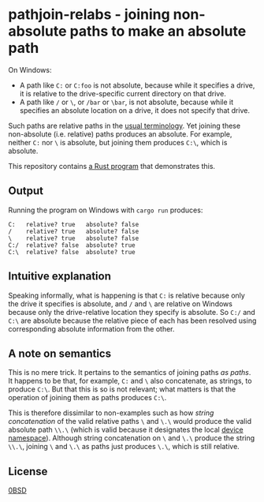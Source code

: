 # pathjoin-relabs - joining non-absolute paths to make an absolute path

On Windows:

- A path like `C:` or `C:foo` is not absolute, because while it specifies a drive, it is relative to the drive-specific current directory on that drive.
- A path like `/` or `\`, or `/bar` or `\bar`, is not absolute, because while it specifies an absolute location on a drive, it does not specify that drive.

Such paths are relative paths in the [usual terminology](https://learn.microsoft.com/en-us/dotnet/standard/io/file-path-formats#traditional-dos-paths). Yet joining these non-absolute (i.e. relative) paths produces an absolute. For example, neither `C:` nor `\` is absolute, but joining them produces `C:\`, which is absolute.

This repository contains [a Rust program](src/main.rs) that demonstrates this.

## Output

Running the program on Windows with `cargo run` produces:

```text
C:   relative? true   absolute? false
/    relative? true   absolute? false
\    relative? true   absolute? false
C:/  relative? false  absolute? true
C:\  relative? false  absolute? true
```

## Intuitive explanation

Speaking informally, what is happening is that `C:` is relative because only the drive it specifies is absolute, and `/` and `\` are relative on Windows because only the drive-relative location they specify is absolute. So `C:/` and `C:\` are absolute because the relative piece of each has been resolved using corresponding absolute information from the other.

## A note on semantics

This is no mere trick. It pertains to the semantics of joining paths *as paths*. It happens to be that, for example, `C:` and `\` also concatenate, as strings, to produce `C:\`. But that this is so is not relevant; what matters is that the operation of joining them as paths produces `C:\`.

This is therefore dissimilar to non-examples such as how *string concatenation* of the valid relative paths `\` and `\.\` would produce the valid absolute path `\\.\` (which is valid because it designates the local [device namespace](https://learn.microsoft.com/en-us/dotnet/standard/io/file-path-formats#dos-device-paths)). Although string concatenation on `\` and `\.\` produce the string `\\.\`, joining `\` and `\.\` as paths just produces `\.\`, which is still relative.

## License

[0BSD](LICENSE)
